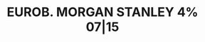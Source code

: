 ---
layout: asset
title: EUROB. MORGAN STANLEY 4% 07|15                              
isin: US6174467N38
---